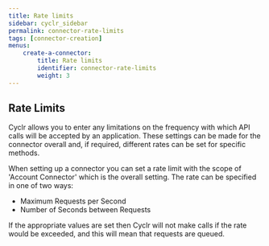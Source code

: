 ```yaml
---
title: Rate limits
sidebar: cyclr_sidebar
permalink: connector-rate-limits
tags: [connector-creation]
menus:
    create-a-connector:
        title: Rate limits
        identifier: connector-rate-limits
        weight: 3
---
```


## Rate Limits

Cyclr allows you to enter any limitations on the frequency with which API calls will be accepted by an application.  These settings can be made for the connector overall and, if required, different rates can be set for specific methods.

When setting up a connector you can set a rate limit with the scope of 'Account Connector' which is the overall setting.  The rate can be specified in one of two ways:

* Maximum Requests per Second
* Number of Seconds between Requests

If the appropriate values are set then Cyclr will not make calls if the rate would be exceeded, and this will mean that requests are queued.
